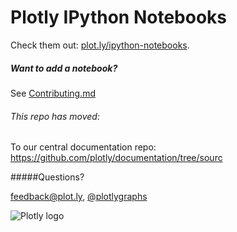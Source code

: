 Plotly IPython Notebooks
========================

Check them out: [plot.ly/ipython-notebooks](http://plot.ly/ipython-notebooks).

##### Want to add a notebook?

See [Contributing.md](https://github.com/plotly/documentation/blob/source/Contributing.md)

###### This repo has moved:

To our central documentation repo: https://github.com/plotly/documentation/tree/sourc

#####Questions?

<feedback@plot.ly>, [@plotlygraphs](https://twitter.com/plotlygraphs)

![Plotly logo](http://i.imgur.com/4vwuxdJ.png)

